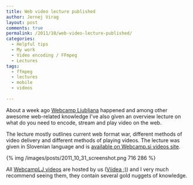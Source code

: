```yaml
---
title: Web video lecture published
author: Jernej Virag
layout: post
comments: true
permalink: /2011/10/web-video-lecture-published/
categories:
  - Helpful tips
  - My work
  - Video encoding / FFmpeg
  - Lectures
tags:
  - ffmpeg
  - lectures
  - mobile
  - videos
  
---
```

About a week ago [Webcamp Ljubljana][1] happened and among other awesome web-related knowledge I've also given an overview lecture on what do you need to encode, stream and play video on the web.

The lecture mostly outlines current web format war, different methods of video delivery and different methods of playing videos. The lecture was given in Slovenian language and is [available on Webcamp.si videos site][2].

{% img /images/posts/2011_10_31_screenshot.png 716 286 %}

All [WebcampLJ videos][3] are hosted by us ([Viidea ;)][4]) and I very much recommend seeing them, they contain several gold nuggets of knowledge.

 [1]: http://webcamp.si/ "Webcamp Ljubljana"
 [2]: http://video.webcamp.si/wc2011_virag_nezivi_video_na_spletu/
 [3]: http://video.webcamp.si/
 [4]: http://www.viidea.com/